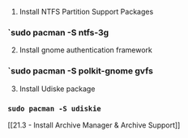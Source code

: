 1. Install NTFS Partition Support Packages

### `sudo pacman -S ntfs-3g

2. Install gnome authentication framework

### `sudo pacman -S polkit-gnome gvfs

3. Install Udiske package

### `sudo pacman -S udiskie`

[[21.3 - Install Archive Manager & Archive Support]]

